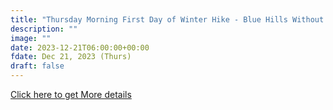```yaml
---
title: "Thursday Morning First Day of Winter Hike - Blue Hills Without the Hills" 
description: ""
image: ""
date: 2023-12-21T06:00:00+00:00
fdate: Dec 21, 2023 (Thurs)
draft: false
---
```

<a href="https://activities.outdoors.org/search/index.cfm/action/details/id/147023" target="_blank">Click here to get More details</a>

